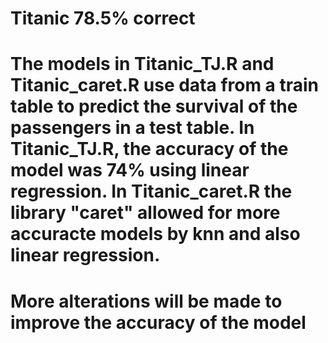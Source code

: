 # Titanic 78.5% correct
# The models in Titanic_TJ.R and Titanic_caret.R use data from a train table to predict the survival of the passengers in a test table. In Titanic_TJ.R, the accuracy of the model was 74% using linear regression. In Titanic_caret.R the library "caret" allowed for more accuracte models by knn and also linear regression.
# More alterations will be made to improve the accuracy of the model
